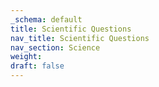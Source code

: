 ```yaml
---
_schema: default
title: Scientific Questions
nav_title: Scientific Questions
nav_section: Science
weight:
draft: false
---
```

